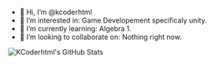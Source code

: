 - 👋 Hi, I’m @kcoderhtml
- 👀 I’m interested in: Game Developement specificaly unity.
- 🌱 I’m currently learning: Algebra 1.
- 💞️ I’m looking to collaborate on: Nothing right now.

![KCoderhtml's GitHub Stats](https://github-readme-stats.vercel.app/api?username=kcoderhtml&show_icons=true&title_color=fff&icon_color=79ff97&text_color=9f9f9f&bg_color=151515)
<!---
kcoderhtml/kcoderhtml is a ✨ special ✨ repository because its `README.md` (this file) appears on your GitHub profile.
You can click the Preview link to take a look at your changes.
--->
